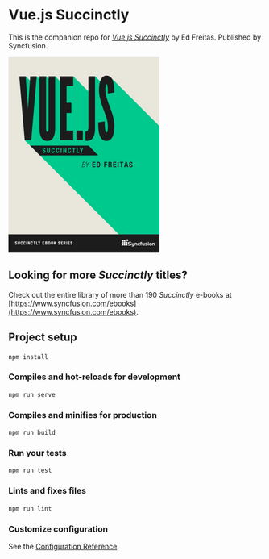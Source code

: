 # Vue.js Succinctly

This is the companion repo for [*Vue.js Succinctly*](https://www.syncfusion.com/ebooks/vuejs-succinctly) by Ed Freitas. Published by Syncfusion.

[![cover](https://github.com/SyncfusionSuccinctlyE-Books/Vue-Succinctly/blob/main/cover.png)](https://www.syncfusion.com/ebooks/vuejs-succinctly)

## Looking for more _Succinctly_ titles?

Check out the entire library of more than 190 _Succinctly_ e-books at [https://www.syncfusion.com/ebooks](https://www.syncfusion.com/ebooks).




## Project setup
```
npm install
```

### Compiles and hot-reloads for development
```
npm run serve
```

### Compiles and minifies for production
```
npm run build
```

### Run your tests
```
npm run test
```

### Lints and fixes files
```
npm run lint
```

### Customize configuration
See the [Configuration Reference](https://cli.vuejs.org/config/).
